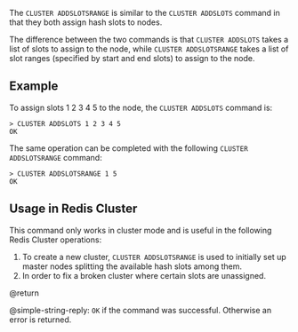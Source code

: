 The `CLUSTER ADDSLOTSRANGE` is similar to the `CLUSTER ADDSLOTS` command in that they both assign hash slots to nodes.

The difference between the two commands is that `CLUSTER ADDSLOTS` takes a list of slots to assign to the node, while `CLUSTER ADDSLOTSRANGE` takes a list of slot ranges (specified by start and end slots) to assign to the node.

## Example

To assign slots 1 2 3 4 5 to the node, the `CLUSTER ADDSLOTS` command is:

    > CLUSTER ADDSLOTS 1 2 3 4 5
    OK

The same operation can be completed with the following `CLUSTER ADDSLOTSRANGE` command:

    > CLUSTER ADDSLOTSRANGE 1 5
    OK


## Usage in Redis Cluster

This command only works in cluster mode and is useful in the following Redis Cluster operations:

1. To create a new cluster, `CLUSTER ADDSLOTSRANGE` is used to initially set up master nodes splitting the available hash slots among them.
2. In order to fix a broken cluster where certain slots are unassigned.

@return

@simple-string-reply: `OK` if the command was successful. Otherwise an error is returned.
